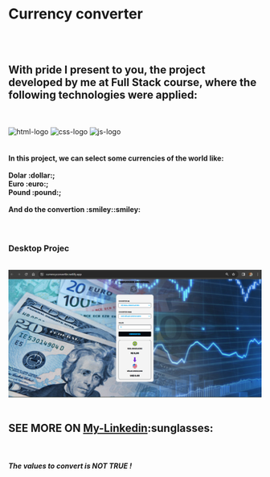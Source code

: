 <h1> Currency converter </h1>
<br>
<br>
<h2> With pride I present to you, the project developed by me at Full Stack course, where the following technologies were applied:</h2>
<br>
<br>
<img src="https://img.shields.io/badge/HTML5-E34F26?style=for-the-badge&logo=html5&logoColor=white" alt="html-logo">
<img src="https://img.shields.io/badge/CSS-239120?&style=for-the-badge&logo=css3&logoColor=white" alt="css-logo">
<img src="https://img.shields.io/badge/JavaScript-F7DF1E?style=for-the-badge&logo=javascript&logoColor=black" alt="js-logo">
<br>
<br>
<h4> In this project, we can select some currencies of the world like:
<br>
<br>
  Dolar :dollar:; 
<br>
  Euro :euro:;
<br>
 Pound :pound:;
<br>
<br>
And do the convertion :smiley::smiley:</h4>
<br>
<h3> Desktop Projec </h3>
<br>
<img src="https://github.com/Ricardocrvg19/Projeto-conversor/blob/main/assets/Desktop-converter.png?raw=true" alt="desktop">
<br>
<br>
<h2> SEE MORE ON <a href="https://www.linkedin.com/in/ricardo-martins-r2730/">My-Linkedin</a>:sunglasses:</h2>
<br>
<h5>The values to convert is NOT TRUE ! </h5>
